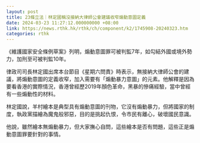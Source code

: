```yaml
---
layout: post
title: 23條立法｜林定國稱沒接納大律師公會建議收窄煽動意圖定義
date: 2024-03-23 11:27:12.000000000 +08:00
link: https://news.rthk.hk/rthk/ch/component/k2/1745908-20240323.htm
categories: rthk
---
```


《維護國家安全條例草案》列明，煽動意圖罪可被判監7年，如勾結外國或境外勢力，加刑至可被判監10年。

律政司司長林定國出席本台節目《星期六問責》時表示，無接納大律師公會的建議，將煽動意圖的定義收窄，加入需要有「煽動暴力意圖」的元素。他解釋是因為要看香港的實際情況，香港曾經歷2019年顏色革命，黑暴的慘痛經驗，當中曾經有一些煽動性的材料。

林定國說，羊村繪本是典型具有煽動意圖的刊物，它沒有煽動暴力，但將國家的制度，執政黨描繪為魔鬼般邪惡，目的是挑起仇恨，令市民有離心，破壞國民意識。

他說，雖然繪本無煽動暴力，但大家撫心自問，這些繪本是否有問題，這些正是煽動意圖罪要針對的事情。
